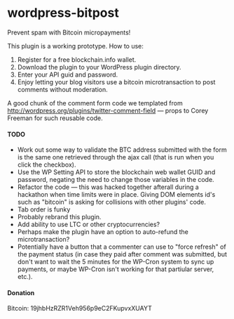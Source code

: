 wordpress-bitpost
=================

Prevent spam with Bitcoin micropayments!

This plugin is a working prototype. How to use:

1. Register for a free blockchain.info wallet.
2. Download the plugin to your WordPress plugin directory.
3. Enter your API guid and password.
4. Enjoy letting your blog visitors use a bitcoin microtransaction to post comments without moderation.

A good chunk of the comment form code we templated from
http://wordpress.org/plugins/twitter-comment-field — props to Corey Freeman for
such reusable code.

#### TODO
* Work out some way to validate the BTC address submitted with the form is the same one retrieved through the ajax call (that is run when you click the checkbox).
* Use the WP Setting API to store the blockchain web wallet GUID and password, negating the need to change those variables in the code.
* Refactor the code — this was hacked together afterall during a hackathon when time limits were in place. Giving DOM elements id's such as "bitcoin" is asking for collisions with other plugins' code.
* Tab order is funky
* Probably rebrand this plugin.
* Add ability to use LTC or other cryptocurrencies?
* Perhaps make the plugin have an option to auto-refund the microtransaction?
* Potentially have a button that a commenter can use to "force refresh" of the payment status (in case they paid after comment was submitted, but don't want to wait the 5 minutes for the WP-Cron system to sync up payments, or maybe WP-Cron isn't working for that partiular server, etc.).

#### Donation
Bitcoin: 19jhbHzRZR1Veh956p9eC2FKupvxXUAYT
